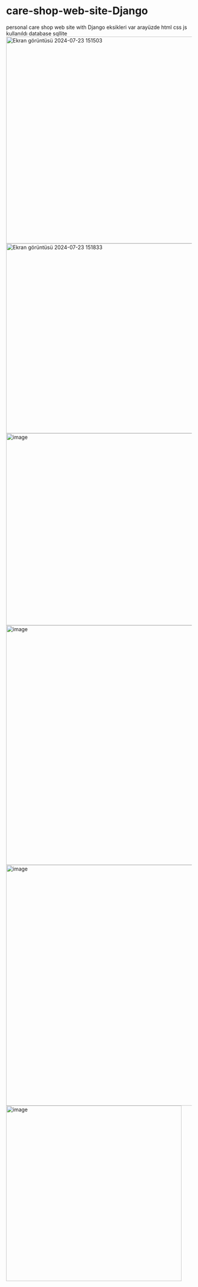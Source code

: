 # care-shop-web-site-Django
personal care shop web site with Django
eksikleri var
arayüzde html css js kullanıldı
database sqllite 
<img width="561" alt="Ekran görüntüsü 2024-07-23 151503" src="https://github.com/user-attachments/assets/cc39b8cb-13e9-448e-baca-fe8ad0619811">
<img width="515" alt="Ekran görüntüsü 2024-07-23 151833" src="https://github.com/user-attachments/assets/0c538852-ac58-43e0-9d0c-db4a4e53ea9e">
<img width="521" alt="image" src="https://github.com/user-attachments/assets/ac798285-2d6d-4a41-b7f9-d55286885cbc">
<img width="650" alt="image" src="https://github.com/user-attachments/assets/30d86a91-3687-4753-970f-643f69c1e8f2">
<img width="653" alt="image" src="https://github.com/user-attachments/assets/211afc0e-022b-4c05-9e4e-695c57592298">
<img width="476" alt="image" src="https://github.com/user-attachments/assets/55d15f68-2be3-482a-b15a-a334c9aa755d">
